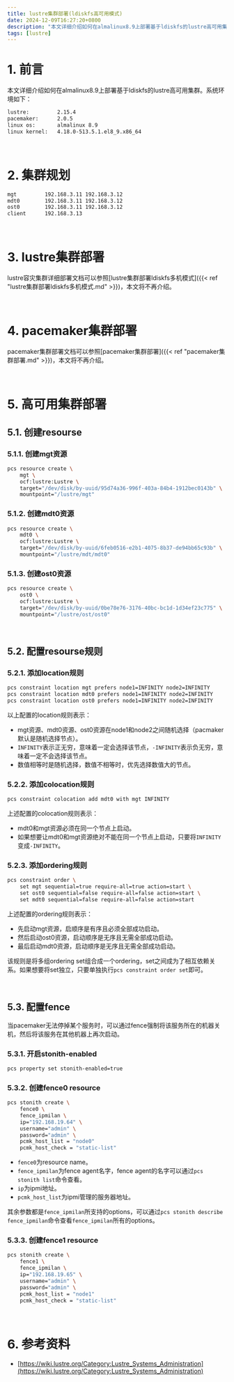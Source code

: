 ```yaml
---
title: lustre集群部署(ldiskfs高可用模式)
date: 2024-12-09T16:27:20+0800
description: "本文详细介绍如何在almalinux8.9上部署基于ldiskfs的lustre高可用集群。"
tags: [lustre]
---
```



# 1. 前言
本文详细介绍如何在almalinux8.9上部署基于ldiskfs的lustre高可用集群。系统环境如下：
```bash
lustre:         2.15.4
pacemaker:      2.0.5
linux os:       almalinux 8.9
linux kernel:   4.18.0-513.5.1.el8_9.x86_64
```

&nbsp;
&nbsp;
# 2. 集群规划
```bash
mgt         192.168.3.11 192.168.3.12
mdt0        192.168.3.11 192.168.3.12
ost0        192.168.3.11 192.168.3.12
client      192.168.3.13
```

&nbsp;
&nbsp;
# 3. lustre集群部署
lustre容灾集群详细部署文档可以参照[lustre集群部署ldiskfs多机模式]({{< ref "lustre集群部署ldiskfs多机模式.md" >}})，本文将不再介绍。

&nbsp;
&nbsp;
# 4. pacemaker集群部署
pacemaker集群部署文档可以参照[pacemaker集群部署]({{< ref "pacemaker集群部署.md" >}})，本文将不再介绍。

&nbsp;
&nbsp;
# 5. 高可用集群部署
## 5.1. 创建resourse
### 5.1.1. 创建mgt资源
```bash
pcs resource create \
    mgt \
    ocf:lustre:Lustre \
    target="/dev/disk/by-uuid/95d74a36-996f-403a-84b4-1912bec0143b" \
    mountpoint="/lustre/mgt"
```

### 5.1.2. 创建mdt0资源
```bash
pcs resource create \
    mdt0 \
    ocf:lustre:Lustre \
    target="/dev/disk/by-uuid/6feb0516-e2b1-4075-8b37-de94bb65c93b" \
    mountpoint="/lustre/mdt/mdt0"
```

### 5.1.3. 创建ost0资源
```bash
pcs resource create \
    ost0 \
    ocf:lustre:Lustre \
    target="/dev/disk/by-uuid/0be78e76-3176-40bc-bc1d-1d34ef23c775" \
    mountpoint="/lustre/ost/ost0"
```

&nbsp;
## 5.2. 配置resourse规则
### 5.2.1. 添加location规则
```bash
pcs constraint location mgt prefers node1=INFINITY node2=INFINITY
pcs constraint location mdt0 prefers node1=INFINITY node2=INFINITY
pcs constraint location ost0 prefers node1=INFINITY node2=INFINITY
```
以上配置的location规则表示：
- mgt资源、mdt0资源、ost0资源在node1和node2之间随机选择（pacmaker默认是随机选择节点）。
- `INFINITY`表示正无穷，意味着一定会选择该节点，`-INFINITY`表示负无穷，意味着一定不会选择该节点。
- 数值相等时是随机选择，数值不相等时，优先选择数值大的节点。

### 5.2.2. 添加colocation规则
```bash
pcs constraint colocation add mdt0 with mgt INFINITY
```
上述配置的colocation规则表示：
- mdt0和mgt资源必须在同一个节点上启动。
- 如果想要让mdt0和mgt资源绝对不能在同一个节点上启动，只要将`INFINITY`变成`-INFINITY`。

### 5.2.3. 添加ordering规则
```bash
pcs constraint order \
    set mgt sequential=true require-all=true action=start \
    set ost0 sequential=false require-all=false action=start \
    set mdt0 sequential=false require-all=false action=start
```
上述配置的ordering规则表示：
- 先启动mgt资源，启顺序是有序且必须全部成功启动。
- 然后启动ost0资源，启动顺序是无序且无需全部成功启动。
- 最后启动mdt0资源，启动顺序是无序且无需全部成功启动。

该规则是将多组ordering set组合成一个ordering，set之间成为了相互依赖关系。如果想要将set独立，只要单独执行`pcs constraint order set`即可。

&nbsp;
## 5.3. 配置fence
当pacemaker无法停掉某个服务时，可以通过fence强制将该服务所在的机器关机，然后将该服务在其他机器上再次启动。

### 5.3.1. 开启stonith-enabled
```bash
pcs property set stonith-enabled=true
```

### 5.3.2. 创建fence0 resource
```bash
pcs stonith create \
    fence0 \
    fence_ipmilan \
    ip="192.168.19.64" \
    username="admin" \
    password="admin" \
    pcmk_host_list = "node0"
    pcmk_host_check = "static-list"
```
- `fence0`为resource name。
- `fence_ipmilan`为fence agent名字，fence agent的名字可以通过`pcs stonith list`命令查看。
- `ip`为ipmi地址。
- `pcmk_host_list`为ipmi管理的服务器地址。

其余参数都是`fence_ipmilan`所支持的options，可以通过`pcs stonith describe fence_ipmilan`命令查看`fence_ipmilan`所有的options。

### 5.3.3. 创建fence1 resource
```bash
pcs stonith create \
    fence1 \
    fence_ipmilan \
    ip="192.168.19.65" \
    username="admin" \
    password="admin" \
    pcmk_host_list = "node1"
    pcmk_host_check = "static-list"
```

&nbsp;
&nbsp;
# 6. 参考资料
- [https://wiki.lustre.org/Category:Lustre_Systems_Administration](https://wiki.lustre.org/Category:Lustre_Systems_Administration)